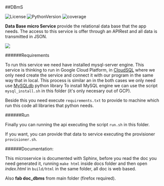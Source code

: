 ##DBmS

![License](http://img.shields.io/badge/license-GPLv3-blue.svg)
![PythonVersion](https://img.shields.io/badge/python-2.7-blue.svg)
![coverage](https://img.shields.io/badge/coverage-30%25-orange.svg)

**Data Base micro Service** provide the relational data base that the app needs. The access to this service
is offer through an APIRest and all data is transmitted in JSON. 

![](sbd.png)

######Requirements

To run this service we need have installed mysql-server engine. This service is thinking to run in Google Cloud Platform,
in [CloudSQL](https://cloud.google.com/sql/) where we only need create the service and connect it 
with our program in the same way that in local. 
This process is similar an in the both cases we only need use [MySQLdb](http://mysql-python.sourceforge.net/MySQLdb-1.2.2) 
python library
To install MySQL engine we can use the script `mysql_install.sh` in this folder (it's only necesary out of GCP).

Beside this you need execute `requirements.txt` to provide to machine which run this code all libraries that python needs.

######Run

Finally you can running the api executing the script `run.sh` in this folder.

If you want, you can provide that data to service executing the provisioner `provisioner.sh`.


######Documentation:

This microservice is documented with Sphinx, before you read the doc you need generated it, running `make html` 
inside docs folder and then open *index.html* in `build/html` in the same folder, all doc is web based.

Also **fab doc_dbms** from main folder (firefox required).